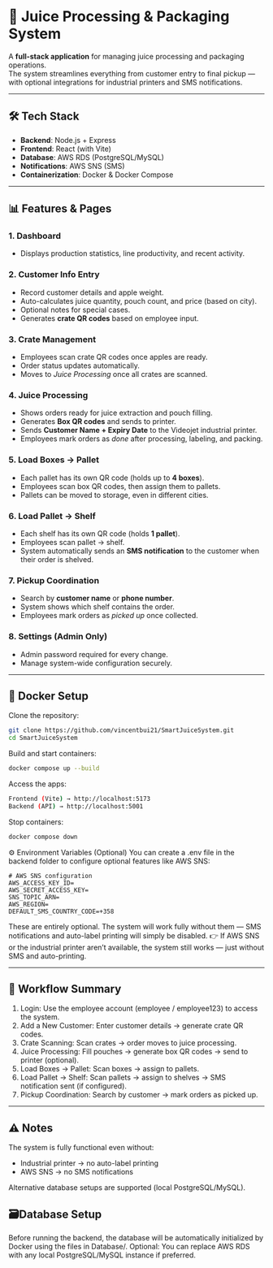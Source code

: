 # 🍏 Juice Processing & Packaging System

A **full-stack application** for managing juice processing and packaging operations.  
The system streamlines everything from customer entry to final pickup — with optional integrations for industrial printers and SMS notifications.

---

## 🛠 Tech Stack

- **Backend**: Node.js + Express  
- **Frontend**: React (with Vite)  
- **Database**: AWS RDS (PostgreSQL/MySQL)  
- **Notifications**: AWS SNS (SMS)  
- **Containerization**: Docker & Docker Compose  

---

## 📊 Features & Pages

### 1. Dashboard
- Displays production statistics, line productivity, and recent activity.

### 2. Customer Info Entry
- Record customer details and apple weight.  
- Auto-calculates juice quantity, pouch count, and price (based on city).  
- Optional notes for special cases.  
- Generates **crate QR codes** based on employee input.

### 3. Crate Management
- Employees scan crate QR codes once apples are ready.  
- Order status updates automatically.  
- Moves to *Juice Processing* once all crates are scanned.

### 4. Juice Processing
- Shows orders ready for juice extraction and pouch filling.  
- Generates **Box QR codes** and sends to printer.  
- Sends **Customer Name + Expiry Date** to the Videojet industrial printer.  
- Employees mark orders as *done* after processing, labeling, and packing.

### 5. Load Boxes → Pallet
- Each pallet has its own QR code (holds up to **4 boxes**).  
- Employees scan box QR codes, then assign them to pallets.  
- Pallets can be moved to storage, even in different cities.

### 6. Load Pallet → Shelf
- Each shelf has its own QR code (holds **1 pallet**).  
- Employees scan pallet → shelf.  
- System automatically sends an **SMS notification** to the customer when their order is shelved.

### 7. Pickup Coordination
- Search by **customer name** or **phone number**.  
- System shows which shelf contains the order.  
- Employees mark orders as *picked up* once collected.

### 8. Settings (Admin Only)
- Admin password required for every change.  
- Manage system-wide configuration securely.

---

## 🐳 Docker Setup

Clone the repository:

```bash
git clone https://github.com/vincentbui21/SmartJuiceSystem.git
cd SmartJuiceSystem
```
Build and start containers:

```bash
docker compose up --build
```
Access the apps:

```bash
Frontend (Vite) → http://localhost:5173
Backend (API) → http://localhost:5001
```
Stop containers:

```bash
docker compose down
```
⚙️ Environment Variables (Optional)
You can create a .env file in the backend folder to configure optional features like AWS SNS:
```env
# AWS SNS configuration
AWS_ACCESS_KEY_ID=
AWS_SECRET_ACCESS_KEY=
SNS_TOPIC_ARN=
AWS_REGION=
DEFAULT_SMS_COUNTRY_CODE=+358
```
These are entirely optional. The system will work fully without them — SMS notifications and auto-label printing will simply be disabled.
👉 If AWS SNS or the industrial printer aren’t available, the system still works — just without SMS and auto-printing.

---
## 🔄 Workflow Summary
1. Login: Use the employee account (employee / employee123) to access the system.
2. Add a New Customer: Enter customer details → generate crate QR codes.
3. Crate Scanning: Scan crates → order moves to juice processing.
4. Juice Processing: Fill pouches → generate box QR codes → send to printer (optional).
5. Load Boxes → Pallet: Scan boxes → assign to pallets.
6. Load Pallet → Shelf: Scan pallets → assign to shelves → SMS notification sent (if configured).
7. Pickup Coordination: Search by customer → mark orders as picked up.

---
## ⚠️ Notes
The system is fully functional even without:

* Industrial printer → no auto-label printing
* AWS SNS → no SMS notifications

Alternative database setups are supported (local PostgreSQL/MySQL).

## 🗃️Database Setup

Before running the backend, the database will be automatically initialized by Docker using the files in Database/.
Optional: You can replace AWS RDS with any local PostgreSQL/MySQL instance if preferred.

